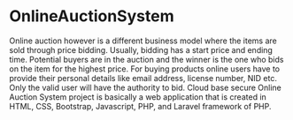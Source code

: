 # OnlineAuctionSystem
Online auction however is a different business model where the items are sold through price bidding. Usually, bidding has a start price and ending time. Potential buyers are in the auction and the winner is the one who bids on the item for the highest price. For buying products online users have to provide their personal details like email address, license number, NID etc. Only the valid user will have the authority to bid. Cloud base secure Online Auction System project is basically a web application that is created in HTML, CSS, Bootstrap, Javascript, PHP, and Laravel framework of PHP.
